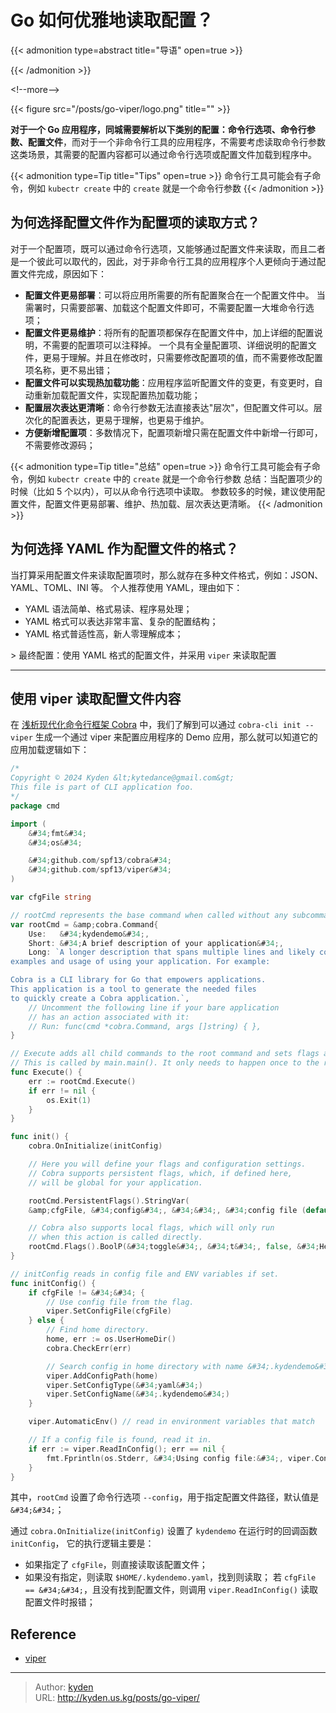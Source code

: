 # Go 如何优雅地读取配置？


{{&lt; admonition type=abstract title=&#34;导语&#34; open=true &gt;}}

{{&lt; /admonition &gt;}}

&lt;!--more--&gt;

{{&lt; figure src=&#34;/posts/go-viper/logo.png&#34; title=&#34;&#34; &gt;}}

**对于一个 Go 应用程序，同城需要解析以下类别的配置：命令行选项、命令行参数、配置文件**，而对于一个非命令行工具的应用程序，不需要考虑读取命令行参数这类场景，其需要的配置内容都可以通过命令行选项或配置文件加载到程序中。

{{&lt; admonition type=Tip title=&#34;Tips&#34; open=true &gt;}}
命令行工具可能会有子命令，例如 `kubectr create` 中的 `create` 就是一个命令行参数
{{&lt; /admonition &gt;}}

## 为何选择配置文件作为配置项的读取方式？

对于一个配置项，既可以通过命令行选项，又能够通过配置文件来读取，而且二者是一个彼此可以取代的，因此，对于非命令行工具的应用程序个人更倾向于通过配置文件完成，原因如下：

- **配置文件更易部署**：可以将应用所需要的所有配置聚合在一个配置文件中。
当需署时，只需要部署、加载这个配置文件即可，不需要配置一大堆命令行选项；
- **配置文件更易维护**：将所有的配置项都保存在配置文件中，加上详细的配置说明，不需要的配置项可以注释掉。
一个具有全量配置项、详细说明的配置文件，更易于理解。并且在修改时，只需要修改配置项的值，而不需要修改配置项名称，更不易出错；
- **配置文件可以实现热加载功能**：应用程序监听配置文件的变更，有变更时，自动重新加载配置文件，实现配置热加载功能；
- **配置层次表达更清晰**：命令行参数无法直接表达&#34;层次&#34;，但配置文件可以。层次化的配置表达，更易于理解，也更易于维护。
- **方便新增配置项**：多数情况下，配置项新增只需在配置文件中新增一行即可，不需要修改源码；

{{&lt; admonition type=Tip title=&#34;总结&#34; open=true &gt;}}
命令行工具可能会有子命令，例如 `kubectr create` 中的 `create` 就是一个命令行参数
总结：当配置项少的时候（比如 5 个以内），可以从命令行选项中读取。
参数较多的时候，建议使用配置文件，配置文件更易部署、维护、热加载、层次表达更清晰。
{{&lt; /admonition &gt;}}

## 为何选择 YAML 作为配置文件的格式？

当打算采用配置文件来读取配置项时，那么就存在多种文件格式，例如：JSON、YAML、TOML、INI 等。
个人推荐使用 YAML，理由如下：

- YAML 语法简单、格式易读、程序易处理；
- YAML 格式可以表达非常丰富、复杂的配置结构；
- YAML 格式普适性高，新人零理解成本；

&gt; 最终配置：使用 YAML 格式的配置文件，并采用 `viper` 来读取配置

---

## 使用 viper 读取配置文件内容

在 [浅析现代化命令行框架 Cobra](https://kydance.github.io/posts/go-cobra/) 中，我们了解到可以通过 `cobra-cli init --viper` 生成一个通过 viper 来配置应用程序的 Demo 应用，那么就可以知道它的应用加载逻辑如下：

```go
/*
Copyright © 2024 Kyden &lt;kytedance@gmail.com&gt;
This file is part of CLI application foo.
*/
package cmd

import (
	&#34;fmt&#34;
	&#34;os&#34;

	&#34;github.com/spf13/cobra&#34;
	&#34;github.com/spf13/viper&#34;
)

var cfgFile string

// rootCmd represents the base command when called without any subcommands
var rootCmd = &amp;cobra.Command{
	Use:   &#34;kydendemo&#34;,
	Short: &#34;A brief description of your application&#34;,
	Long: `A longer description that spans multiple lines and likely contains
examples and usage of using your application. For example:

Cobra is a CLI library for Go that empowers applications.
This application is a tool to generate the needed files
to quickly create a Cobra application.`,
	// Uncomment the following line if your bare application
	// has an action associated with it:
	// Run: func(cmd *cobra.Command, args []string) { },
}

// Execute adds all child commands to the root command and sets flags appropriately.
// This is called by main.main(). It only needs to happen once to the rootCmd.
func Execute() {
	err := rootCmd.Execute()
	if err != nil {
		os.Exit(1)
	}
}

func init() {
	cobra.OnInitialize(initConfig)

	// Here you will define your flags and configuration settings.
	// Cobra supports persistent flags, which, if defined here,
	// will be global for your application.

	rootCmd.PersistentFlags().StringVar(
    &amp;cfgFile, &#34;config&#34;, &#34;&#34;, &#34;config file (default is $HOME/.kydendemo.yaml)&#34;)

	// Cobra also supports local flags, which will only run
	// when this action is called directly.
	rootCmd.Flags().BoolP(&#34;toggle&#34;, &#34;t&#34;, false, &#34;Help message for toggle&#34;)
}

// initConfig reads in config file and ENV variables if set.
func initConfig() {
	if cfgFile != &#34;&#34; {
		// Use config file from the flag.
		viper.SetConfigFile(cfgFile)
	} else {
		// Find home directory.
		home, err := os.UserHomeDir()
		cobra.CheckErr(err)

		// Search config in home directory with name &#34;.kydendemo&#34; (without extension).
		viper.AddConfigPath(home)
		viper.SetConfigType(&#34;yaml&#34;)
		viper.SetConfigName(&#34;.kydendemo&#34;)
	}

	viper.AutomaticEnv() // read in environment variables that match

	// If a config file is found, read it in.
	if err := viper.ReadInConfig(); err == nil {
		fmt.Fprintln(os.Stderr, &#34;Using config file:&#34;, viper.ConfigFileUsed())
	}
}
```

其中，`rootCmd` 设置了命令行选项 `--config`，用于指定配置文件路径，默认值是 `&#34;&#34;`；

通过 `cobra.OnInitialize(initConfig)` 设置了 `kydendemo` 在运行时的回调函数 `initConfig`，
它的执行逻辑主要是：

- 如果指定了 `cfgFile`，则直接读取该配置文件；
- 如果没有指定，则读取 `$HOME/.kydendemo.yaml`，找到则读取；
若 `cfgFile == &#34;&#34;`，且没有找到配置文件，则调用 `viper.ReadInConfig()` 读取配置文件时报错；

## Reference

- [viper](https://github.com/spf13/viper)


---

> Author: [kyden](https:github.com/kydance)  
> URL: http://kyden.us.kg/posts/go-viper/  

